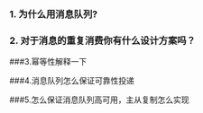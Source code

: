 ### 1. 为什么用消息队列?

### 2. 对于消息的重复消费你有什么设计方案吗？ 

###3.幂等性解释一下

###4.消息队列怎么保证可靠性投递

###5.怎么保证消息队列高可用，主从复制怎么实现

